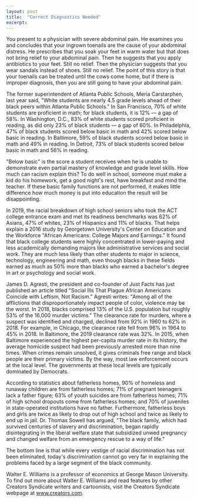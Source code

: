 ```yaml
---
layout: post
title:  "Correct Diagnostics Needed"
excerpt:
---
```




You present to a physician with severe abdominal pain. He examines you and concludes that your ingrown toenails are the cause of your abdominal distress. He prescribes that you soak your feet in warm water but that does not bring relief to your abdominal pain. Then he suggests that you apply antibiotics to your feet. Still no relief. Then the physician suggests that you wear sandals instead of shoes. Still no relief. The point of this story is that your toenails can be treated until the cows come home, but if there is improper diagnosis, then you are still going to have your abdominal pain.

The former superintendent of Atlanta Public Schools, Meria Carstarphen, last year said, "White students are nearly 4.5 grade levels ahead of their black peers within Atlanta Public Schools." In San Francisco, 70% of white students are proficient in math; for black students, it is 12% — a gap of 58%. In Washington, D.C., 83% of white students scored proficient in reading, as did only 23% of black students — a gap of 60%. In Philadelphia, 47% of black students scored below basic in math and 42% scored below basic in reading. In Baltimore, 59% of black students scored below basic in math and 49% in reading. In Detroit, 73% of black students scored below basic in math and 56% in reading. 

"Below basic" is the score a student receives when he is unable to demonstrate even partial mastery of knowledge and grade level skills. How much can racism explain this? To do well in school, someone must make a kid do his homework, get a good night's rest, have breakfast and mind the teacher. If these basic family functions are not performed, it makes little difference how much money is put into education the result will be disappointing.

In 2019, the racial breakdown of high school seniors who took the ACT college entrance exam and met its readiness benchmarks was 62% of Asians, 47% of whites, 23% of Hispanics and 11% of blacks. That helps explain a 2016 study by Georgetown University's Center on Education and the Workforce "African Americans: College Majors and Earnings." It found that black college students were highly concentrated in lower-paying and less academically demanding majors like administrative services and social work. They are much less likely than other students to major in science, technology, engineering and math, even though blacks in these fields earned as much as 50% more than blacks who earned a bachelor's degree in art or psychology and social work. 

James D. Agresti, the president and co-founder of Just Facts has just published an article titled "Social Ills That Plague African Americans Coincide with Leftism, Not Racism." Agresti writes: "Among all of the afflictions that disproportionately impact people of color, violence may be the worst. In 2018, blacks comprised 13% of the U.S. population but roughly 53% of the 16,000 murder victims." The clearance rate for murders, where a suspect was identified and charged, declined from 92% in 1960 to 62% in 2018. For example, in Chicago, the clearance rate fell from 96% in 1964 to 45% in 2018. In Baltimore, the 2019 clearance rate was 32%. In 2015, when Baltimore experienced the highest per-capita murder rate in its history, the average homicide suspect had been previously arrested more than nine times. When crimes remain unsolved, it gives criminals free range and black people are their primary victims. By the way, most law enforcement occurs at the local level. The governments at these local levels are typically dominated by Democrats.

According to statistics about fatherless homes, 90% of homeless and runaway children are from fatherless homes; 71% of pregnant teenagers lack a father figure; 63% of youth suicides are from fatherless homes; 71% of high school dropouts come from fatherless homes; and 70% of juveniles in state-operated institutions have no father. Furthermore, fatherless boys and girls are twice as likely to drop out of high school and twice as likely to end up in jail. Dr. Thomas Sowell has argued, "The black family, which had survived centuries of slavery and discrimination, began rapidly disintegrating in the liberal welfare state that subsidized unwed pregnancy and changed welfare from an emergency rescue to a way of life."

The bottom line is that while every vestige of racial discrimination has not been eliminated, today's discrimination cannot go very far in explaining the problems faced by a large segment of the black community.

Walter E. Williams is a professor of economics at George Mason University. To find out more about Walter E. Williams and read features by other Creators Syndicate writers and cartoonists, visit the Creators Syndicate webpage at www.creators.com.
